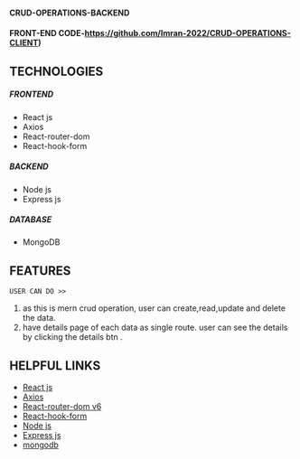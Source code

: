 #### CRUD-OPERATIONS-BACKEND
#### FRONT-END CODE-https://github.com/Imran-2022/CRUD-OPERATIONS-CLIENT)
## TECHNOLOGIES 
##### FRONTEND 

- React js
- Axios
- React-router-dom
- React-hook-form

##### BACKEND

- Node js
- Express js

##### DATABASE
- MongoDB

## FEATURES
`
USER CAN DO >> 
`
</br>
  1. as this is mern crud operation, user can create,read,update and delete the data. 
  2. have details page of each data as single route. user can see the details by clicking the details btn .

##  HELPFUL LINKS 
- 	[React js](https://reactjs.org/)
-   [Axios](https://axios-http.com/)
-   [React-router-dom v6](https://reactrouter.com/)
-   [React-hook-form](https://react-hook-form.com/)
-   [Node js](https://nodejs.org/en/)
-   [Express js](https://expressjs.com/)
-   [mongodb](https://www.mongodb.com/)
